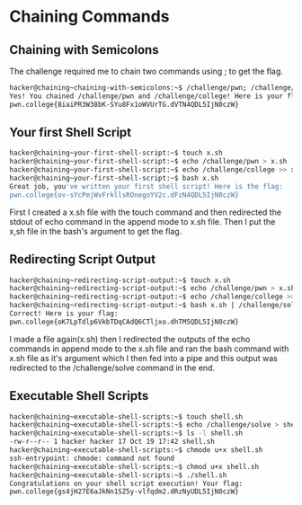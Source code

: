 # Chaining Commands

## Chaining with Semicolons

The challenge required me to chain two commands using ; to get the flag.

```bash
hacker@chaining~chaining-with-semicolons:~$ /challenge/pwn; /challenge/college
Yes! You chained /challenge/pwn and /challenge/college! Here is your flag:
pwn.college{8iaiPR3W38bK-SYu8Fx1oWVUrTG.dVTN4QDL5IjN0czW}
```

## Your first Shell Script

```bash
hacker@chaining~your-first-shell-script:~$ touch x.sh
hacker@chaining~your-first-shell-script:~$ echo /challenge/pwn > x.sh
hacker@chaining~your-first-shell-script:~$ echo /challenge/college >> x.sh
hacker@chaining~your-first-shell-script:~$ bash x.sh
Great job, you've written your first shell script! Here is the flag:
pwn.college{ov-sYcPmjWvFrkllsROnegoYV2c.dFzN4QDL5IjN0czW}
```
First I created a x.sh file with the touch command and then redirected the stdout of echo command in the append mode to x.sh file.
Then I put the x,sh file in the bash's argument to get the flag.

## Redirecting Script Output

```bash
hacker@chaining~redirecting-script-output:~$ touch x.sh
hacker@chaining~redirecting-script-output:~$ echo /challenge/pwn > x.sh
hacker@chaining~redirecting-script-output:~$ echo /challenge/college >> x.sh
hacker@chaining~redirecting-script-output:~$ bash x.sh | /challenge/solve
Correct! Here is your flag:
pwn.college{oK7LpTdlp6VkbTDqCAdQ6CTljxo.dhTM5QDL5IjN0czW}
```
I made a file again(x.sh) then I redirected the outputs of the echo commands in append mode to the x.sh file and ran the bash command with x.sh file as it's argument which I then fed into a pipe and this output was redirected to the /challenge/solve command in the end.

## Executable Shell Scripts

```bash
hacker@chaining~executable-shell-scripts:~$ touch shell.sh
hacker@chaining~executable-shell-scripts:~$ echo /challenge/solve > shell.sh
hacker@chaining~executable-shell-scripts:~$ ls -l shell.sh
-rw-r--r-- 1 hacker hacker 17 Oct 19 17:42 shell.sh
hacker@chaining~executable-shell-scripts:~$ chmode u+x shell.sh
ssh-entrypoint: chmode: command not found
hacker@chaining~executable-shell-scripts:~$ chmod u+x shell.sh
hacker@chaining~executable-shell-scripts:~$ ./shell.sh
Congratulations on your shell script execution! Your flag:
pwn.college{gs4jH27E6aJkNn1SZ5y-vlfqdm2.dRzNyUDL5IjN0czW}
```
